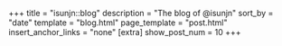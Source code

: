 +++
title = "isunjn::blog"
description = "The blog of @isunjn"
sort_by = "date"
template = "blog.html"
page_template = "post.html"
insert_anchor_links = "none"
[extra]
show_post_num = 10
+++